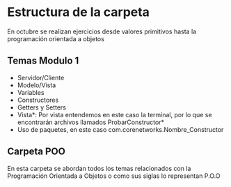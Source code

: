 # Estructura de la carpeta

En octubre se realizan ejercicios desde valores primitivos hasta la programación orientada a objetos

## Temas Modulo 1

* Servidor/Cliente
* Modelo/Vista
* Variables
* Constructores
* Getters y Setters
* Vista*: Por vista entendemos en este caso la terminal, por lo que se encontrarán archivos llamados ProbarConstructor*
* Uso de paquetes, en este caso com.corenetworks.Nombre_Constructor

## Carpeta POO

En esta carpeta se abordan todos los temas relacionados con la Programación Orientada a Objetos o como sus siglas lo representan P.O.O

